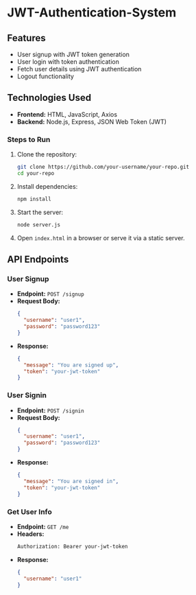 # JWT-Authentication-System
## Features
- User signup with JWT token generation
- User login with token authentication
- Fetch user details using JWT authentication
- Logout functionality

## Technologies Used
- **Frontend:** HTML, JavaScript, Axios
- **Backend:** Node.js, Express, JSON Web Token (JWT)

### Steps to Run
1. Clone the repository:
   ```sh
   git clone https://github.com/your-username/your-repo.git
   cd your-repo
   ```
2. Install dependencies:
   ```sh
   npm install
   ```
3. Start the server:
   ```sh
   node server.js
   ```
4. Open `index.html` in a browser or serve it via a static server.

## API Endpoints

### User Signup
- **Endpoint:** `POST /signup`
- **Request Body:**
  ```json
  {
    "username": "user1",
    "password": "password123"
  }
  ```
- **Response:**
  ```json
  {
    "message": "You are signed up",
    "token": "your-jwt-token"
  }
  ```

### User Signin
- **Endpoint:** `POST /signin`
- **Request Body:**
  ```json
  {
    "username": "user1",
    "password": "password123"
  }
  ```
- **Response:**
  ```json
  {
    "message": "You are signed in",
    "token": "your-jwt-token"
  }
  ```

### Get User Info
- **Endpoint:** `GET /me`
- **Headers:**
  ```sh
  Authorization: Bearer your-jwt-token
  ```
- **Response:**
  ```json
  {
    "username": "user1"
  }

